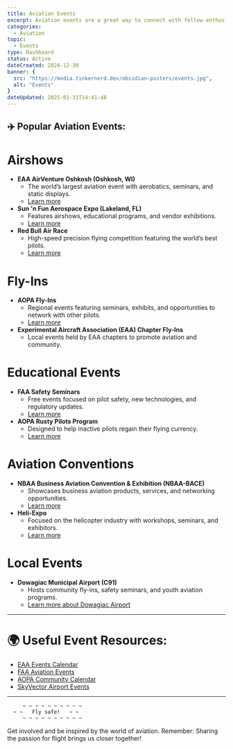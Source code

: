 ```yaml
---
title: Aviation Events
excerpt: Aviation events are a great way to connect with fellow enthusiasts, learn about new technologies, and celebrate the wonders of flight. From airshows to educational seminars, there’s something for everyone in the aviation community.
categories: 
  - Aviation
topic:
  - Events
type: Dashboard
status: Active
dateCreated: 2024-12-30
banner: {
  src: "https://media.tinkernerd.dev/obsidian-posters/events.jpg",
  alt: "Events"
}
dateUpdated: 2025-01-31T14:41:48
---
```



## ✈️ Popular Aviation Events:

# Airshows
- **EAA AirVenture Oshkosh (Oshkosh, WI)**
	- The world’s largest aviation event with aerobatics, seminars, and static displays.
	- [Learn more](https://www.eaa.org/airventure)
- **Sun 'n Fun Aerospace Expo (Lakeland, FL)**
	- Features airshows, educational programs, and vendor exhibitions.
	- [Learn more](https://www.flysnf.org/)
- **Red Bull Air Race**
	- High-speed precision flying competition featuring the world’s best pilots.
	- [Learn more](https://www.redbullairrace.com/)

# Fly-Ins
- **AOPA Fly-Ins**
	- Regional events featuring seminars, exhibits, and opportunities to network with other pilots.
	- [Learn more](https://www.aopa.org/community/events)
- **Experimental Aircraft Association (EAA) Chapter Fly-Ins**
	- Local events held by EAA chapters to promote aviation and community.

# Educational Events
- **FAA Safety Seminars**
	- Free events focused on pilot safety, new technologies, and regulatory updates.
	- [Learn more](https://www.faasafety.gov/)
- **AOPA Rusty Pilots Program**
	- Designed to help inactive pilots regain their flying currency.
	- [Learn more](https://www.aopa.org/training-and-safety/lapsed-pilots/rusty-pilots)

# Aviation Conventions
- **NBAA Business Aviation Convention & Exhibition (NBAA-BACE)**
	- Showcases business aviation products, services, and networking opportunities.
	- [Learn more](https://nbaa.org/)
- **Heli-Expo**
	- Focused on the helicopter industry with workshops, seminars, and exhibitors.
	- [Learn more](https://heliexpo.rotor.org/)

# Local Events
- **Dowagiac Municipal Airport (C91)**
	- Hosts community fly-ins, safety seminars, and youth aviation programs.
	- [Learn more about Dowagiac Airport](https://skyvector.com/airport/C91/Dowagiac-Municipal-Airport)

---

# 🌍 Useful Event Resources:
- [EAA Events Calendar](https://www.eaa.org/eaa/events)
- [FAA Aviation Events](https://www.faa.gov/newsroom/events)
- [AOPA Community Calendar](https://www.aopa.org/community/events)
- [SkyVector Airport Events](https://skyvector.com/)



---

```plaintext
     ~ ~ ~ ~ ~ ~ ~ ~ ~ ~
  ~ ~   Fly safe!   ~ ~
     ~ ~ ~ ~ ~ ~ ~ ~ ~ ~
```

Get involved and be inspired by the world of aviation. Remember: Sharing the passion for flight brings us closer together!